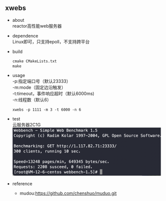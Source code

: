 ## xwebs
* about<br>
  reactor高性能web服务器
* dependence<br>
  Linux即可，只支持epoll，不支持跨平台
* build<br>
  ```shell
  cmake CMakeLists.txt
  make
  ```

* usage<br>
  -p:指定端口号（默认23333）<br>
  -m:mode（固定边沿触发）<br>
  -t:timeout，事件响应超时（默认6000ms)<br>
  -n:线程数（默认6）<br>
  ```shell
  xwebs -p 1111 -m 3 -t 6000 -n 6
  ```
* test<br>
  云服务器2C1G
  ![](./images/xn.png)
* reference<br>
  * mudou:<https://github.com/chenshuo/muduo.git>
